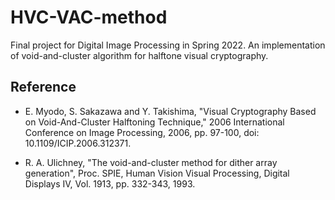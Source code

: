 # HVC-VAC-method

Final project for Digital Image Processing in Spring 2022.
An implementation of void-and-cluster algorithm for halftone visual cryptography.

## Reference
- E. Myodo, S. Sakazawa and Y. Takishima, "Visual Cryptography Based on Void-And-Cluster Halftoning Technique," 2006 International Conference on Image Processing, 2006, pp. 97-100, doi: 10.1109/ICIP.2006.312371.

- R. A. Ulichney, "The void-and-cluster method for dither array
generation", Proc. SPIE, Human Vision Visual Processing, Digital
Displays IV, Vol. 1913, pp. 332-343, 1993.

